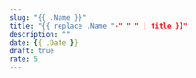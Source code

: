 ```yaml
---
slug: "{{ .Name }}"
title: "{{ replace .Name "-" " " | title }}"
description: ""
date: {{ .Date }}
draft: true
rate: 5
---
```

